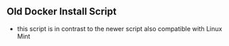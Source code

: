 ## Old Docker Install Script

- this script is in contrast to the newer script also compatible with Linux Mint